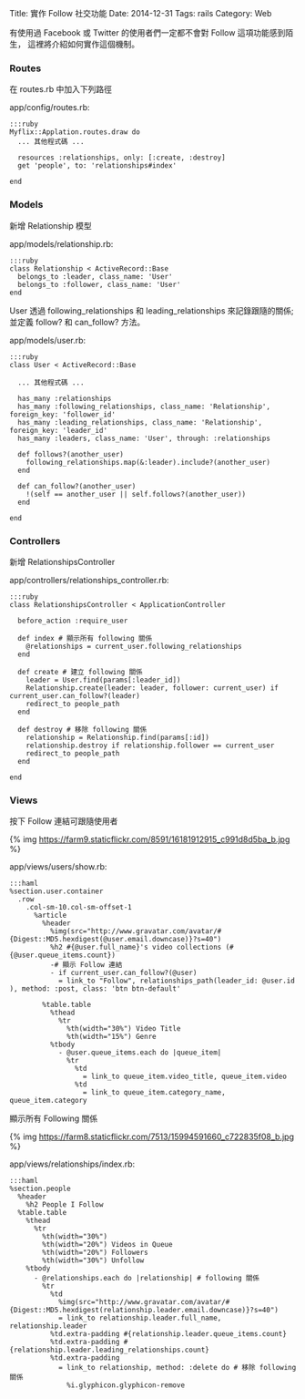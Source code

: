 Title: 實作 Follow 社交功能
Date: 2014-12-31
Tags: rails
Category: Web


有使用過 Facebook 或 Twitter 的使用者們一定都不會對 Follow
這項功能感到陌生，
這裡將介紹如何實作這個機制。

### Routes

在 routes.rb 中加入下列路徑

app/config/routes.rb:

    :::ruby
    Myflix::Applation.routes.draw do
      ... 其他程式碼 ...

      resources :relationships, only: [:create, :destroy]
      get 'people', to: 'relationships#index'

    end

### Models

新增 Relationship 模型

app/models/relationship.rb:

    :::ruby
    class Relationship < ActiveRecord::Base
      belongs_to :leader, class_name: 'User'
      belongs_to :follower, class_name: 'User'
    end


User 透過 following_relationships 和 leading_relationships
來記錄跟隨的關係;並定義 follow? 和 can_follow? 方法。

app/models/user.rb:

    :::ruby
    class User < ActiveRecord::Base

      ... 其他程式碼 ...

      has_many :relationships
      has_many :following_relationships, class_name: 'Relationship', foreign_key: 'follower_id'
      has_many :leading_relationships, class_name: 'Relationship', foreign_key: 'leader_id'
      has_many :leaders, class_name: 'User', through: :relationships

      def follows?(another_user)
        following_relationships.map(&:leader).include?(another_user)
      end

      def can_follow?(another_user)
        !(self == another_user || self.follows?(another_user))
      end

    end

### Controllers

新增 RelationshipsController

app/controllers/relationships_controller.rb:

    :::ruby
    class RelationshipsController < ApplicationController

      before_action :require_user

      def index # 顯示所有 following 關係
        @relationships = current_user.following_relationships
      end

      def create # 建立 following 關係
        leader = User.find(params[:leader_id])
        Relationship.create(leader: leader, follower: current_user) if current_user.can_follow?(leader)
        redirect_to people_path
      end

      def destroy # 移除 following 關係
        relationship = Relationship.find(params[:id])
        relationship.destroy if relationship.follower == current_user
        redirect_to people_path
      end

    end

### Views

按下 Follow 連結可跟隨使用者

{% img https://farm9.staticflickr.com/8591/16181912915_c991d8d5ba_b.jpg %}

app/views/users/show.rb:

    :::haml
    %section.user.container
      .row
        .col-sm-10.col-sm-offset-1
          %article
            %header
              %img(src="http://www.gravatar.com/avatar/#{Digest::MD5.hexdigest(@user.email.downcase)}?s=40")
              %h2 #{@user.full_name}'s video collections (#{@user.queue_items.count})
              -# 顯示 Follow 連結
              - if current_user.can_follow?(@user)
                = link_to "Follow", relationships_path(leader_id: @user.id ), method: :post, class: 'btn btn-default'

            %table.table
              %thead
                %tr
                  %th(width="30%") Video Title
                  %th(width="15%") Genre
              %tbody
                - @user.queue_items.each do |queue_item|
                  %tr
                    %td
                      = link_to queue_item.video_title, queue_item.video
                    %td
                      = link_to queue_item.category_name, queue_item.category


顯示所有 Following 關係

{% img https://farm8.staticflickr.com/7513/15994591660_c722835f08_b.jpg %}

app/views/relationships/index.rb:

    :::haml
    %section.people
      %header
        %h2 People I Follow
      %table.table
        %thead
          %tr
            %th(width="30%")
            %th(width="20%") Videos in Queue
            %th(width="20%") Followers
            %th(width="30%") Unfollow
        %tbody
          - @relationships.each do |relationship| # following 關係
            %tr
              %td
                %img(src="http://www.gravatar.com/avatar/#{Digest::MD5.hexdigest(relationship.leader.email.downcase)}?s=40")
                = link_to relationship.leader.full_name, relationship.leader
              %td.extra-padding #{relationship.leader.queue_items.count}
              %td.extra-padding #{relationship.leader.leading_relationships.count}
              %td.extra-padding
                = link_to relationship, method: :delete do # 移除 following 關係
                  %i.glyphicon.glyphicon-remove

